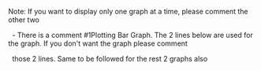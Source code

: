 Note: If you want to display only one graph at a time, please comment the other two

&nbsp;     - There is a comment #1Plotting Bar Graph. The 2 lines below are used for the graph. If you don't want the graph please comment

&nbsp;       those 2 lines. Same to be followed for the rest 2 graphs also

